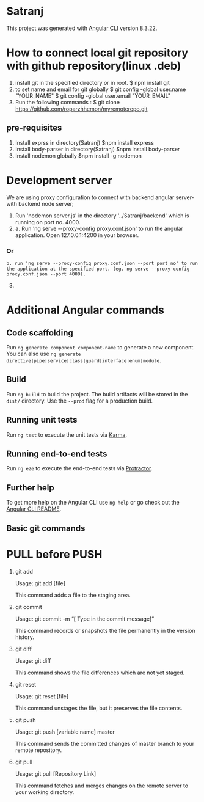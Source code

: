 # Satranj

This project was generated with [Angular CLI](https://github.com/angular/angular-cli) version 8.3.22.


# How to connect local git repository with github repository(linux .deb)
1. install git in the specified directory or in root.
    $ npm install git 
2. to set name and email for git globally
    $ git config -global user.name "YOUR_NAME"
    $ git config -global user.email "YOUR_EMAIL"
2. Run the following commands : 
    $ git clone https://github.com/roparzhhemon/myremoterepo.git

<!-- 3. Go inside the directory ../Satranj and run the following commands:
    $ git init 
    <!-- $ git add -A
    $ git commit -m "First commit from new computer"
    $ git remote add origin https://github.com/roparzhhemon/myremoterepo.git -->

<!-- All of that should have been:



which would have automatically copied the contents of the remote repo and added it as the remote origin. You're not meant to be doing that by hand.

 

If there are local files to add that aren't in the remote repo, those can be added after the clone operation. Then the history won't be divergent, the new commit will have the HEAD of the remote repo as its parent, and git push will go right through.

 

The key is right in the name of the remote: "origin". It's meant to be the source of your local repo's copy of the history, not the destination for it.

 

The accepted answer may be the solution to this problem, when it's already happened, but it's much better to never get into that situation in the first place. -->

## pre-requisites

1. Install exprss in directory(Satranj)
     $npm install express
2. Install body-parser in directory(Satranj) 
     $npm install body-parser 
3. Install nodemon globally 
     $npm install -g nodemon


# Development server

We are using proxy configuration to connect with backend angular server- with backend node server;
1. Run 'nodemon server.js' in the directory '../Satranj/backend' which is running on port no. 4000.
2. 
    a. Run 'ng serve --proxy-config proxy.conf.json' to run the angular application. Open 127.0.0.1:4200 in your browser.
 ###       Or
    b. run 'ng serve --proxy-config proxy.conf.json --port port_no' to run the application at the specified port. (eg. ng serve --proxy-config proxy.conf.json --port 4000).
3. 


# Additional Angular commands

## Code scaffolding

Run `ng generate component component-name` to generate a new component. You can also use `ng generate directive|pipe|service|class|guard|interface|enum|module`.

## Build 

Run `ng build` to build the project. The build artifacts will be stored in the `dist/` directory. Use the `--prod` flag for a production build.

## Running unit tests

Run `ng test` to execute the unit tests via [Karma](https://karma-runner.github.io).

## Running end-to-end tests

Run `ng e2e` to execute the end-to-end tests via [Protractor](http://www.protractortest.org/).

## Further help

To get more help on the Angular CLI use `ng help` or go check out the [Angular CLI README](https://github.com/angular/angular-cli/blob/master/README.md).




## Basic git commands

# PULL before PUSH

1. git add

    Usage: git add [file]

    This command adds a file to the staging area.

2. git commit

    Usage: git commit -m “[ Type in the commit message]”

    This command records or snapshots the file permanently in the version history.

3. git diff

    Usage: git diff

    This command shows the file differences which are not yet staged.

4.  git reset  

    Usage: git reset [file]  

    This command unstages the file, but it preserves the file contents.  

5. git push

    Usage: git push [variable name] master

    This command sends the committed changes of master branch to your remote repository.

6. git pull

    Usage:  git pull [Repository Link]

    This command fetches and merges changes on the remote server to your working directory.